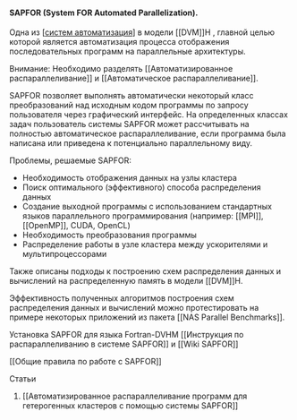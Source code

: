 #### SAPFOR (System FOR Automated Parallelization). 
Одна из [[систем автоматизация](<Системы Автоматизации>)] в модели [[DVM]]H , главной целью которой является автоматизация процесса отображения последовательных программ на параллельные архитектуры. 

Внимание: Необходимо разделять [[Автоматизированное распараллеливание]] и [[Автоматическое распараллеливание]]. 

SAPFOR позволяет выполнять автоматически некоторый класс преобразований над исходным кодом программы по запросу пользователя через графический интерфейс. На определенных классах задач пользователь системы SAPFOR может рассчитывать на полностью автоматическое распараллеливание, если программа была написана или приведена к потенциально параллельному виду. 

Проблемы, решаемые SAPFOR:
- Необходимость отображения данных на узлы кластера
- Поиск оптимального (эффективного) способа распределения данных
- Создание выходной программы с использованием стандартных языков параллельного программирования (например: [[MPI]], [[OpenMP]], CUDA, OpenCL)
- Необходимость преобразования программы
- Распределение работы в узле кластера между ускорителями и мультипроцессорами

Также описаны подходы к построению схем распределения данных и вычислений на распределенную память в модели [[DVM]]H. 

Эффективность полученных алгоритмов построения схем распределения данных и вычислений можно протестировать на примере некоторых приложений из пакета [[NAS Parallel Benchmarks]].

Установка SAPFOR для языка Fortran-DVHM
[[Инструкция по распараллеливанию в системе SAPFOR]] и [[Wiki SAPFOR]]

[[Общие правила по работе с SAPFOR]]

Статьи
1. [[Автоматизированное распараллеливание программ для гетерогенных кластеров с помощью системы SAPFOR]]



